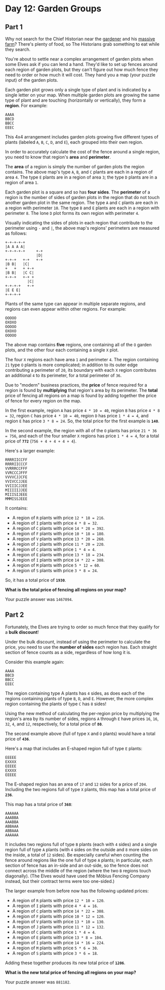 # Day 12: Garden Groups

## Part 1

Why not search for the Chief Historian near the [gardener](https://adventofcode.com/2023/day/5) and his [massive farm](https://adventofcode.com/2023/day/21)? There's plenty of food, so The Historians grab something to eat while they search.

You're about to settle near a complex arrangement of garden plots when some Elves ask if you can lend a hand. They'd like to set up fences around each region of garden plots, but they can't figure out how much fence they need to order or how much it will cost. They hand you a map (your puzzle input) of the garden plots.

Each garden plot grows only a single type of plant and is indicated by a single letter on your map. When multiple garden plots are growing the same type of plant and are touching (horizontally or vertically), they form a **region**. For example:

``` text
AAAA
BBCD
BBCC
EEEC
```

This 4x4 arrangement includes garden plots growing five different types of plants (labeled `A`, `B`, `C`, `D`, and `E`), each grouped into their own region.

In order to accurately calculate the cost of the fence around a single region, you need to know that region's **area** and **perimeter**.

The **area** of a region is simply the number of garden plots the region contains. The above map's type `A`, `B`, and `C` plants are each in a region of area `4`. The type `E` plants are in a region of area `3`; the type `D` plants are in a region of area `1`.

Each garden plot is a square and so has **four sides**. The **perimeter** of a region is the number of sides of garden plots in the region that do not touch another garden plot in the same region. The type `A` and `C` plants are each in a region with perimeter `10`. The type `B` and `E` plants are each in a region with perimeter `8`. The lone `D` plot forms its own region with perimeter `4`.

Visually indicating the sides of plots in each region that contribute to the perimeter using `-` and `|`, the above map's regions' perimeters are measured as follows:

``` text
+-+-+-+-+
|A A A A|
+-+-+-+-+     +-+
              |D|
+-+-+   +-+   +-+
|B B|   |C|
+   +   + +-+
|B B|   |C C|
+-+-+   +-+ +
          |C|
+-+-+-+   +-+
|E E E|
+-+-+-+
```

Plants of the same type can appear in multiple separate regions, and regions can even appear within other regions. For example:

``` text
OOOOO
OXOXO
OOOOO
OXOXO
OOOOO
```

The above map contains **five** regions, one containing all of the `O` garden plots, and the other four each containing a single `X` plot.

The four `X` regions each have area `1` and perimeter `4`. The region containing `21` type `O` plants is more complicated; in addition to its outer edge contributing a perimeter of `20`, its boundary with each `X` region contributes an additional `4` to its perimeter, for a total perimeter of `36`.

Due to "modern" business practices, the **price** of fence required for a region is found by **multiplying** that region's area by its perimeter. The **total** price of fencing all regions on a map is found by adding together the price of fence for every region on the map.

In the first example, region `A` has price `4 * 10 = 40`, region `B` has price `4 * 8 = 32`, region `C` has price `4 * 10 = 40`, region `D` has price `1 * 4 = 4`, and region `E` has price `3 * 8 = 24`. So, the total price for the first example is **`140`**.

In the second example, the region with all of the `O` plants has price `21 * 36 = 756`, and each of the four smaller `X` regions has price `1 * 4 = 4`, for a total price of **`772`** (`756 + 4 + 4 + 4 + 4`).

Here's a larger example:

``` text
RRRRIICCFF
RRRRIICCCF
VVRRRCCFFF
VVRCCCJFFF
VVVVCJJCFE
VVIVCCJJEE
VVIIICJJEE
MIIIIIJJEE
MIIISIJEEE
MMMISSJEEE
```

It contains:

- A region of `R` plants with price `12 * 18 = 216`.
- A region of `I` plants with price `4 * 8 = 32`.
- A region of `C` plants with price `14 * 28 = 392`.
- A region of `F` plants with price `10 * 18 = 180`.
- A region of `V` plants with price `13 * 20 = 260`.
- A region of `J` plants with price `11 * 20 = 220`.
- A region of `C` plants with price `1 * 4 = 4`.
- A region of `E` plants with price `13 * 18 = 234`.
- A region of `I` plants with price `14 * 22 = 308`.
- A region of `M` plants with price `5 * 12 = 60`.
- A region of `S` plants with price `3 * 8 = 24`.

So, it has a total price of **`1930`**.

**What is the total price of fencing all regions on your map?**

Your puzzle answer was `1467094`.

## Part 2

Fortunately, the Elves are trying to order so much fence that they qualify for a **bulk discount**!

Under the bulk discount, instead of using the perimeter to calculate the price, you need to use the **number of sides** each region has. Each straight section of fence counts as a side, regardless of how long it is.

Consider this example again:

``` text
AAAA
BBCD
BBCC
EEEC
```

The region containing type A plants has `4` sides, as does each of the regions containing plants of type `B`, `D`, and `E`. However, the more complex region containing the plants of type `C` has `8` sides!

Using the new method of calculating the per-region price by multiplying the region's area by its number of sides, regions `A` through `E` have prices `16`, `16`, `32`, `4`, and `12`, respectively, for a total price of **`80`**.

The second example above (full of type `X` and `O` plants) would have a total price of **`436`**.

Here's a map that includes an E-shaped region full of type `E` plants:

``` text
EEEEE
EXXXX
EEEEE
EXXXX
EEEEE
```

The E-shaped region has an area of `17` and `12` sides for a price of `204`. Including the two regions full of type `X` plants, this map has a total price of **`236`**.

This map has a total price of **`368`**:

``` text
AAAAAA
AAABBA
AAABBA
ABBAAA
ABBAAA
AAAAAA
```

It includes two regions full of type `B` plants (each with `4` sides) and a single region full of type `A` plants (with `4` sides on the outside and `8` more sides on the inside, a total of `12` sides). Be especially careful when counting the fence around regions like the one full of type `A` plants; in particular, each section of fence has an in-side and an out-side, so the fence does not connect across the middle of the region (where the two `B` regions touch diagonally). (The Elves would have used the Möbius Fencing Company instead, but their contract terms were too one-sided.)

The larger example from before now has the following updated prices:

- A region of `R` plants with price `12 * 10 = 120`.
- A region of `I` plants with price `4 * 4 = 16`.
- A region of `C` plants with price `14 * 22 = 308`.
- A region of `F` plants with price `10 * 12 = 120`.
- A region of `V` plants with price `13 * 10 = 130`.
- A region of `J` plants with price `11 * 12 = 132`.
- A region of `C` plants with price `1 * 4 = 4`.
- A region of `E` plants with price `13 * 8 = 104`.
- A region of `I` plants with price `14 * 16 = 224`.
- A region of `M` plants with price `5 * 6 = 30`.
- A region of `S` plants with price `3 * 6 = 18`.

Adding these together produces its new total price of **`1206`**.

**What is the new total price of fencing all regions on your map?**

Your puzzle answer was `881182`.
